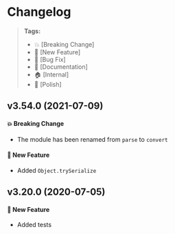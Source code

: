 Changelog
=========

> **Tags:**
> - :boom:       [Breaking Change]
> - :rocket:     [New Feature]
> - :bug:        [Bug Fix]
> - :memo:       [Documentation]
> - :house:      [Internal]
> - :nail_care:  [Polish]

## v3.54.0 (2021-07-09)

#### :boom: Breaking Change

* The module has been renamed from `parse` to `convert`

#### :rocket: New Feature

* Added `Object.trySerialize`

## v3.20.0 (2020-07-05)

#### :rocket: New Feature

* Added tests
